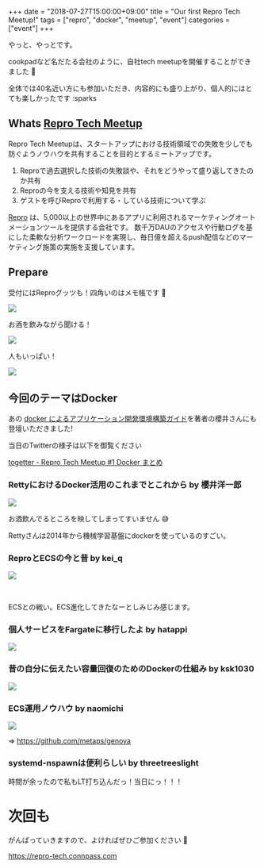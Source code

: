 +++
date = "2018-07-27T15:00:00+09:00"
title = "Our first Repro Tech Meetup!"
tags = ["repro", "docker", "meetup", "event"]
categories = ["event"]
+++

やっと、やっとです。

cookpadなど名だたる会社のように、自社tech meetupを開催することができました :tada:

全体では40名近い方にも参加いただき、内容的にも盛り上がり、個人的にはとても楽しかったです :sparks

## Whats [Repro Tech Meetup](https://repro-tech.connpass.com/event/94282/)

Repro Tech Meetupは、スタートアップにおける技術領域での失敗を少しでも防ぐようノウハウを共有することを目的とするミートアップです。

1. Reproで過去選択した技術の失敗談や、それをどうやって盛り返してきたのか共有
1. Reproの今を支える技術や知見を共有
1. ゲストを呼びReproで利用する・している技術について学ぶ

[Repro](https://repro.io) は、5,000以上の世界中にあるアプリに利用されるマーケティングオートメーションツールを提供する会社です。
数千万DAUのアクセスや行動ログを基にした柔軟な分析ワークロードを実現し、毎日億を超えるpush配信などのマーケティング施策の実施を支援しています。

## Prepare

受付にはReproグッツも！四角いのはメモ帳です :eyes:

![](/images/blog/2018/07/2018-07-27-repro-tech-meetup-prepare-2.jpg)

お酒を飲みながら聞ける！

![](/images/blog/2018/07/2018-07-27-repro-tech-meetup-prepare-1.jpg)

人もいっぱい！

![](/images/blog/2018/07/2018-07-27-repro-tech-meetup-start.jpg)

## 今回のテーマはDocker

あの [docker によるアプリケーション開発環境構築ガイド](https://www.amazon.co.jp/dp/B07D3474QP)を著者の櫻井さんにも登壇いただきました!

当日のTwitterの様子は以下を御覧ください

[togetter - Repro Tech Meetup #1 Docker まとめ](https://togetter.com/li/1251270)

### RettyにおけるDocker活用のこれまでとこれから by 櫻井洋一郎

![](/images/blog/2018/07/2018-07-27-repro-tech-meetup-sakurai.jpg)

お酒飲んでるところを映してしまってすいません :sweat_smile:

Rettyさんは2014年から機械学習基盤にdockerを使っているのすごい。

### ReproとECSの今と昔 by kei_q

![](/images/blog/2018/07/2018-07-27-repro-tech-meetup-kei_q.jpg)

<script async class="speakerdeck-embed" data-id="b7e03ee55f3544bcbc7cc70c469f84a6" data-ratio="1.37081659973226" src="//speakerdeck.com/assets/embed.js"></script>

<br>

ECSとの戦い。ECS進化してきたなーとしみじみ感じます。

### 個人サービスをFargateに移行したよ by hatappi

![](/images/blog/2018/07/2018-07-27-repro-tech-meetup-hatappi.jpg)

<script async class="speakerdeck-embed" data-id="b97f8477658842b29fbfd3a55b81a086" data-ratio="1.33333333333333" src="//speakerdeck.com/assets/embed.js"></script>

### 昔の自分に伝えたい容量回復のためのDockerの仕組み by ksk1030

![](/images/blog/2018/07/2018-07-27-repro-tech-meetup-ksk.jpg)

<script async class="speakerdeck-embed" data-id="cc927f2517424eb2a8f3a0475d243751" data-ratio="1.33333333333333" src="//speakerdeck.com/assets/embed.js"></script>

### ECS運用ノウハウ by naomichi

![](/images/blog/2018/07/2018-07-27-repro-tech-meetup-naomichi.jpg)

=> https://github.com/metaps/genova

### systemd-nspawnは便利らしい by threetreeslight

時間が余ったので私もLT打ち込んだっ！当日にっ！！！

<script async class="speakerdeck-embed" data-id="8e6456c7030b43ee925c1b4bacddc37c" data-ratio="1.77777777777778" src="//speakerdeck.com/assets/embed.js"></script>


# 次回も

がんばっていきますので、よければぜひご参加ください :tada:

https://repro-tech.connpass.com
